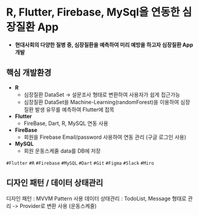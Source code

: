 # R, Flutter, Firebase, MySql을 연동한 심장질환 App
 - **현대사회의 다양한 질병 중, 심장질환을 예측하여 미리 예방을 하고자 심장질환 App 개발**

 ## 핵심 개발환경
  - **R** 
    - 심장질환 DataSet -> 설문조사 형태로 변환하여 사용자가 쉽게 접근가능 
    - 심장질환 DataSet을 Machine-Learning(randomForest)을 이용하여 심장질환 발생 유무를 예측하여 Flutter에 접목 
  - **Flutter**
    - FireBase, Dart, R, MySQL 연동 사용
  - **FireBase**
    - 회원을 Firebase Email/password 사용하여 연동 관리 (구글 로그인 사용) 
  - **MySQL**
    - 회원 운동스케줄 data를 DB에 저장
  
  `#Flutter` `#R` `#Firebase` `#MySQL` `#Dart` `#Git` `#Figma` `#Slack` `#Miro`
  
 ## 디자인 패턴 / 데이터 상태관리
  
  디자인 패턴 : MVVM Pattern 사용 
  데이터 상태관리 : TodoList, Message 형태로 관리 -> Provider로 변환 사용 (운동스케줄)


